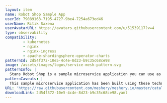 ```yaml
---
layout: item
name: Robot Shop Sample App
userId: 79089163-7195-4727-9be4-7254a673ed46
userName: Ritik Saxena
userAvatarURL: https://avatars.githubusercontent.com/u/51539117?v=4
type: observability
compatibility: 
        - kubernetes
        - nginx
        - nginx-ingress
        - apache-shardingsphere-operator-charts
patternId: 2d54f372-10e5-4c4e-8d23-b9c35c68ce98
image: /assets/images/logos/service-mesh-pattern.svg
patternInfo: |
  Stans Robot Shop is a sample microservice application you can use as a sandbox to test and learn containerised application orchestration and monitoring techniques. It is not intended to be a comprehensive reference example of how to write a microservices application, although you will better understand some of those concepts by playing with Stans Robot Shop. To be clear, the error handling is patchy and there is not any security built into the application.
patternCaveats: |
  This sample microservice application has been built using these technologies: NodeJS (Express), Java (Spring Boot), Python (Flask), Golang, PHP (Apache), MongoDB, Redis, MySQL (Maxmind data), RabbitMQ, Nginx, AngularJS (1.x)
URL: 'https://raw.githubusercontent.com/meshery/meshery.io/master/catalog/2d54f372-10e5-4c4e-8d23-b9c35c68ce98.yaml'
downloadLink: 2d54f372-10e5-4c4e-8d23-b9c35c68ce98.yaml
---
```

